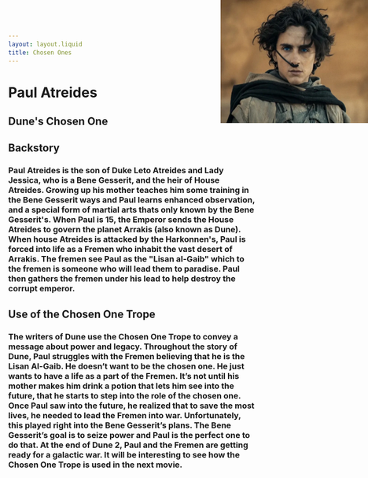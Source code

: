 ```yaml
---
layout: layout.liquid
title: Chosen Ones
---
```

<img src="/images/paul.jpg" alt="Description" height="250" width=" 300" style="position: absolute; right: 0; top: 0;"></img>

# **Paul Atreides** #
## Dune's Chosen One ##

## Backstory ##

### Paul Atreides is the son of Duke Leto Atreides and Lady Jessica, who is a Bene Gesserit, and the heir of House Atreides. Growing up his mother teaches him some training in the Bene Gesserit ways and Paul learns enhanced observation, and a special form of martial arts thats only known by the Bene Gesserit's. When Paul is 15, the Emperor sends the House Atreides to govern the planet Arrakis (also known as Dune). When house Atreides is attacked by the Harkonnen's, Paul is forced into life as a Fremen who inhabit the vast desert of Arrakis. The fremen see Paul as the "Lisan al-Gaib" which to the fremen is someone who will lead them to paradise. Paul then gathers the fremen under his lead to help destroy the corrupt emperor.

## Use of the Chosen One Trope ##

### The writers of Dune use the Chosen One Trope to convey a message about power and legacy. Throughout the story of Dune, Paul struggles with the Fremen believing that he is the Lisan Al-Gaib. He doesn’t want to be the chosen one. He just wants to have a life as a part of the Fremen. It’s not until his mother makes him drink a potion that lets him see into the future, that he starts to step into the role of the chosen one. Once Paul saw into the future, he realized that to save the most lives, he needed to lead the Fremen into war. Unfortunately, this played right into the Bene Gesserit’s plans. The Bene Gesserit’s goal is to seize power and Paul is the perfect one to do that. At the end of Dune 2, Paul and the Fremen are getting ready for a galactic war. It will be interesting to see how the Chosen One Trope is used in the next movie. ###
